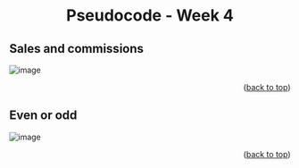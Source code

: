 <a name="readme-top"></a>
<h1 align="center">Pseudocode - Week 4</h1>

## Sales and commissions 
![image](https://user-images.githubusercontent.com/97712003/223619457-06a636e4-eed2-4f69-a3cd-40f0fcfbe1f0.png)

<p align="right">(<a href="#readme-top">back to top</a>)</p>

## Even or odd

![image](https://user-images.githubusercontent.com/97712003/223621123-2673422d-afe7-45a0-b264-e263e0263fd3.png)
<p align="right">(<a href="#readme-top">back to top</a>)</p>
